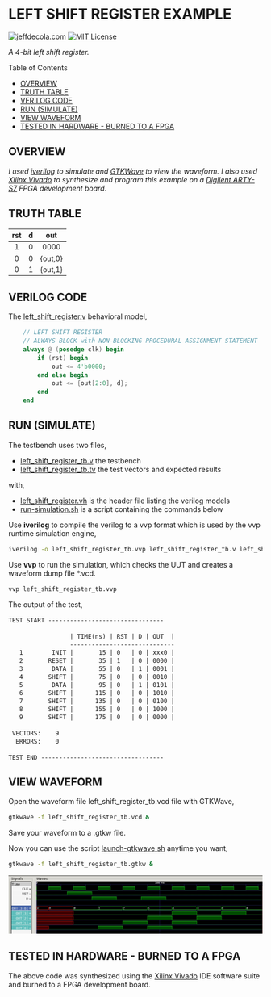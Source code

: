 # LEFT SHIFT REGISTER EXAMPLE

[![jeffdecola.com](https://img.shields.io/badge/website-jeffdecola.com-blue)](https://jeffdecola.com)
[![MIT License](https://img.shields.io/:license-mit-blue.svg)](https://jeffdecola.mit-license.org)

_A 4-bit left shift register._

Table of Contents

* [OVERVIEW](https://github.com/JeffDeCola/my-verilog-examples/tree/master/sequential-logic/shifters/left_shift_register#overview)
* [TRUTH TABLE](https://github.com/JeffDeCola/my-verilog-examples/tree/master/sequential-logic/shifters/left_shift_register#truth-table)
* [VERILOG CODE](https://github.com/JeffDeCola/my-verilog-examples/tree/master/sequential-logic/shifters/left_shift_register#verilog-code)
* [RUN (SIMULATE)](https://github.com/JeffDeCola/my-verilog-examples/tree/master/sequential-logic/shifters/left_shift_register#run-simulate)
* [VIEW WAVEFORM](https://github.com/JeffDeCola/my-verilog-examples/tree/master/sequential-logic/shifters/left_shift_register#view-waveform)
* [TESTED IN HARDWARE - BURNED TO A FPGA](https://github.com/JeffDeCola/my-verilog-examples/tree/master/sequential-logic/shifters/left_shift_register#tested-in-hardware---burned-to-a-fpga)

## OVERVIEW

_I used
[iverilog](https://github.com/JeffDeCola/my-cheat-sheets/tree/master/hardware/tools/simulation/iverilog-cheat-sheet)
to simulate and
[GTKWave](https://github.com/JeffDeCola/my-cheat-sheets/tree/master/hardware/tools/simulation/gtkwave-cheat-sheet)
to view the waveform. I also used
[Xilinx Vivado](https://github.com/JeffDeCola/my-cheat-sheets/tree/master/hardware/tools/synthesis/xilinx-vivado-cheat-sheet)
to synthesize and program this example on a
[Digilent ARTY-S7](https://github.com/JeffDeCola/my-cheat-sheets/tree/master/hardware/development/fpga-development-boards/digilent-arty-s7-cheat-sheet)
FPGA development board._

## TRUTH TABLE

| rst | d | out     |
|:---:|:-:|:-------:|
|  1  | 0 | 0000    |
|  0  | 0 | {out,0} |
|  0  | 1 | {out,1} |

## VERILOG CODE

The
[left_shift_register.v](https://github.com/JeffDeCola/my-verilog-examples/blob/master/sequential-logic/shifters/left_shift_register/left_shift_register.v)
behavioral model,

```verilog
    // LEFT SHIFT REGISTER
    // ALWAYS BLOCK with NON-BLOCKING PROCEDURAL ASSIGNMENT STATEMENT
    always @ (posedge clk) begin
        if (rst) begin
            out <= 4'b0000;
        end else begin
            out <= {out[2:0], d};
        end
    end
```

## RUN (SIMULATE)

The testbench uses two files,

* [left_shift_register_tb.v](https://github.com/JeffDeCola/my-verilog-examples/blob/master/sequential-logic/shifters/left_shift_register/left_shift_register_tb.v)
  the testbench
* [left_shift_register_tb.tv](https://github.com/JeffDeCola/my-verilog-examples/blob/master/sequential-logic/shifters/left_shift_register/left_shift_register_tb.tv)
  the test vectors and expected results

with,

* [left_shift_register.vh](https://github.com/JeffDeCola/my-verilog-examples/blob/master/sequential-logic/shifters/left_shift_register/left_shift_register.vh)
  is the header file listing the verilog models
* [run-simulation.sh](https://github.com/JeffDeCola/my-verilog-examples/blob/master/sequential-logic/shifters/left_shift_register/run-simulation.sh)
  is a script containing the commands below

Use **iverilog** to compile the verilog to a vvp format
which is used by the vvp runtime simulation engine,

```bash
iverilog -o left_shift_register_tb.vvp left_shift_register_tb.v left_shift_register.vh
```

Use **vvp** to run the simulation, which checks the UUT
and creates a waveform dump file *.vcd.

```bash
vvp left_shift_register_tb.vvp
```

The output of the test,

```text
TEST START --------------------------------

                 | TIME(ns) | RST | D | OUT  |
                 -----------------------------
   1        INIT |       15 | 0   | 0 | xxx0 |
   2       RESET |       35 | 1   | 0 | 0000 |
   3        DATA |       55 | 0   | 1 | 0001 |
   4       SHIFT |       75 | 0   | 0 | 0010 |
   5        DATA |       95 | 0   | 1 | 0101 |
   6       SHIFT |      115 | 0   | 0 | 1010 |
   7       SHIFT |      135 | 0   | 0 | 0100 |
   8       SHIFT |      155 | 0   | 0 | 1000 |
   9       SHIFT |      175 | 0   | 0 | 0000 |

 VECTORS:    9
  ERRORS:    0

TEST END ----------------------------------
```

## VIEW WAVEFORM

Open the waveform file left_shift_register_tb.vcd file with GTKWave,

```bash
gtkwave -f left_shift_register_tb.vcd &
```

Save your waveform to a .gtkw file.

Now you can use the script
[launch-gtkwave.sh](https://github.com/JeffDeCola/my-verilog-examples/blob/master/launch-GTKWave-script/launch-gtkwave.sh)
anytime you want,

```bash
gtkwave -f left_shift_register_tb.gtkw &
```

![left_shift_register-waveform.jpg](../../../docs/pics/sequential-logic/left_shift_register-waveform.jpg)

## TESTED IN HARDWARE - BURNED TO A FPGA

The above code was synthesized using the
[Xilinx Vivado](https://github.com/JeffDeCola/my-cheat-sheets/tree/master/hardware/tools/synthesis/xilinx-vivado-cheat-sheet)
IDE software suite and burned to a FPGA development board.

